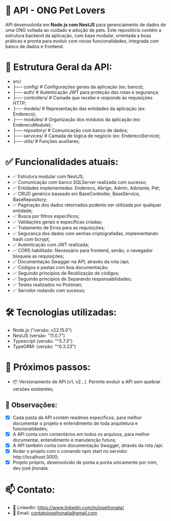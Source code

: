 # 🐾 API - ONG Pet Lovers

API desenvolvida em **Node.js com NestJS** para gerenciamento de dados de uma ONG voltada ao cuidado e adoção de pets. Este repositório contém a estrutura backend da aplicação, com base modular, orientada a boas práticas e pronta para evoluir com novas funcionalidades, integrada com banco de dados e frontend.

# 📁 Estrutura Geral da API:

- src/
- ├── config/           # Configurações gerais da aplicação (ex: banco);
- ├── auth/             # Autenticação JWT para proteção das rotas e segurança;
- ├── controllers/      # Camada que recebe e responde às requisições HTTP;
- ├── models/           # Representação das entidades da aplicação (ex: Endereco);
- ├── modules/          # Organização dos módulos da aplicação (ex: EnderecoModule);
- ├── repository/       # Comunicação com banco de dados;
- ├── services/         # Camada de lógica de negócio (ex: EnderecoService);
- ├── utils/            # Funções auxiliares;

# ✅ Funcionalidades atuais:

- ✅ Estrutura modular com NestJS;
- ✅ Comunicação com banco SQLServer realizada com sucesso;
- ✅ Entidades implementadas: Endereco, Abrigo, Admin, Adotante, Pet;
- ✅ CRUD genérico baseado em BaseController, BaseService, BaseRepository;
- ✅ Paginação dos dados retornados podento ser utilizada por qualquer entidade;
- ✅ Busca por filtros específicos;
- ✅ Validações gerais e específicas criadas;
- ✅ Tratamento de Erros para as requisições;
- ✅ Segurança dos dados com senhas criptografadas, implementando hash com bcrypt;
- ✅ Autenticação com JWT realizada;
- ✅ CORS habilitado: Necessário para frontend, senão, o navegador bloqueia as requisições;
- ✅ Documentação Swagger na API, através da rota /api;
- ✅ Códigos e pastas com boa documentação;
- ✅ Seguindo princípios de Reutilização de códigos;
- ✅ Seguindo princípios de Separando responsabilidades;
- ✅ Testes realizados no Postman;
- ✅ Servidor rodando com sucesso;

# 🛠 Tecnologias utilizadas:

- Node.js ("versão: v22.15.0")
- NestJS (versão: "11.0.7")
- Typescript (versão: "^5.7.3")
- TypeORM: (versão: "^0.3.23")

# 📌 Próximos passos:
- 📦 Versionamento de API (v1, v2...). Permite evoluir a API sem quebrar versões existentes;

## 🚧 Observações:

- [x] Cada pasta da API contém readmes específicos, para melhor documentar o projeto e entendimento de toda arquitetura e funcionalidades;
- [x] A API conta com comentários em todos os arquivos, para melhor documentar, entendimento e manutenção futura;
- [x] A API também conta com documentação Swagger, através da rota /api.
- [x] Rodar o projeto com o comando npm start no servidor http://localhost:3000;
- [x] Projeto próprio, desenvolvido de ponta a ponta unicamente por mim, dev josé jhonata.

# 📫 Contato:

- 💼 LinkedIn: https://www.linkedin.com/in/josejhonata/
- 📧 Email: contatojosejhonata@gmail.com
